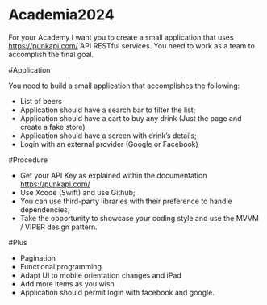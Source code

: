 # Academia2024

For your Academy I want you to create a small application that uses https://punkapi.com/ API RESTful services.
You need to work as a team to accomplish the final goal.

#Application

You need to build a small application that accomplishes the following:
  - List of beers
  - Application should have a search bar to filter the list;
  - Application should have a cart to buy any drink (Just the page and create a fake store)
  - Application should have a screen with drink’s details;
  - Login with an external provider (Google or Facebook)


#Procedure
 - Get your API Key as explained within the documentation https://punkapi.com/
 - Use Xcode (Swift) and use Github;
 - You can use third-party libraries with their preference to handle dependencies;
 - Take the opportunity to showcase your coding style and use the MVVM / VIPER design pattern.

#Plus
- Pagination
- Functional programming
- Adapt UI to mobile orientation changes and iPad
- Add more items as you wish
- Application should permit login with facebook and google.



